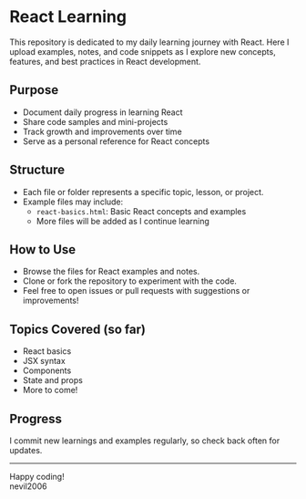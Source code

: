 # React Learning

This repository is dedicated to my daily learning journey with React. Here I upload examples, notes, and code snippets as I explore new concepts, features, and best practices in React development.

##  Purpose

- Document daily progress in learning React
- Share code samples and mini-projects
- Track growth and improvements over time
- Serve as a personal reference for React concepts

## Structure

- Each file or folder represents a specific topic, lesson, or project.
- Example files may include:
  - `react-basics.html`: Basic React concepts and examples
  - More files will be added as I continue learning

## How to Use

- Browse the files for React examples and notes.
- Clone or fork the repository to experiment with the code.
- Feel free to open issues or pull requests with suggestions or improvements!

##  Topics Covered (so far)

- React basics
- JSX syntax
- Components
- State and props
- More to come!

##  Progress

I commit new learnings and examples regularly, so check back often for updates.

---

Happy coding!  
nevil2006

